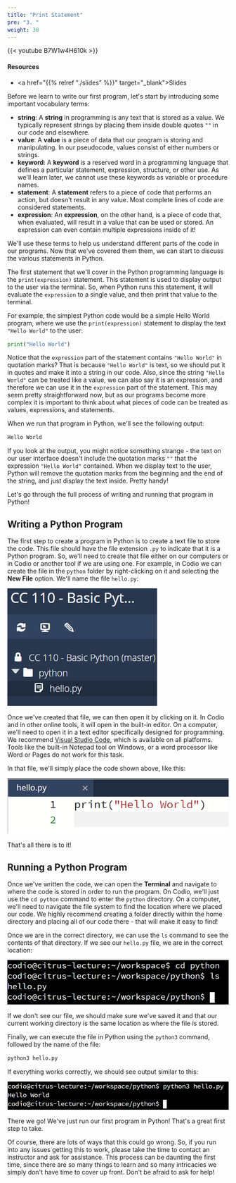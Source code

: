 ```yaml
---
title: "Print Statement"
pre: "3. "
weight: 30
---
```


{{< youtube B7W1w4H610k  >}}

<!-- Old: yveXTTVXzZ0 -->

#### Resources

* <a href="{{% relref "./slides" %}}" target="_blank">Slides</a>

Before we learn to write our first program, let's start by introducing some important vocabulary terms:

* **string**: A **string** in programming is any text that is stored as a value. We typically represent strings by placing them inside double quotes `""` in our code and elsewhere.
* **value**: A **value** is a piece of data that our program is storing and manipulating. In our pseudocode, values consist of either numbers or strings.
* **keyword**: A **keyword** is a reserved word in a programming language that defines a particular statement, expression, structure, or other use. As we'll learn later, we cannot use these keywords as variable or procedure names.
* **statement**: A **statement** refers to a piece of code that performs an action, but doesn't result in any value. Most complete lines of code are considered statements.
* **expression**: An **expression**, on the other hand, is a piece of code that, when evaluated, will result in a value that can be used or stored. An expression can even contain multiple expressions inside of it!

We'll use these terms to help us understand different parts of the code in our programs. Now that we've covered them them, we can start to discuss the various statements in Python. 

The first statement that we'll cover in the Python programming language is the `print(expression)` statement. This statement is used to display output to the user via the terminal. So, when Python runs this statement, it will evaluate the `expression` to a single value, and then print that value to the terminal. 

For example, the simplest Python code would be a simple Hello World program, where we use the `print(expression)` statement to display the text `"Hello World"` to the user:

```python
print("Hello World")
```

Notice that the `expression` part of the statement contains `"Hello World"` in quotation marks? That is because `"Hello World"` is text, so we should put it in quotes and make it into a string in our code. Also, since the string `"Hello World"` can be treated like a value, we can also say it is an expression, and therefore we can use it in the `expression` part of the statement. This may seem pretty straightforward now, but as our programs become more complex it is important to think about what pieces of code can be treated as values, expressions, and statements. 

When we run that program in Python, we'll see the following output:

```tex
Hello World
```

If you look at the output, you might notice something strange - the text on our user interface doesn't include the quotation marks `""` that the expression `"Hello World"` contained. When we display text to the user, Python will remove the quotation marks from the beginning and the end of the string, and just display the text inside. Pretty handy!

Let's go through the full process of writing and running that program in Python!

## Writing a Python Program

The first step to create a program in Python is to create a text file to store the code. This file should have the file extension `.py` to indicate that it is a Python program. So, we'll need to create that file either on our computers or in Codio or another tool if we are using one. For example, in Codio we can create the file in the `python` folder by right-clicking on it and selecting the **New File** option. We'll name the file `hello.py`:

![New File](/images/01/new_file.png?classes=border,shadow)

Once we've created that file, we can then open it by clicking on it. In Codio and in other online tools, it will open in the built-in editor. On a computer, we'll need to open it in a text editor specifically designed for programming. We recommend  [Visual Studio Code](https://code.visualstudio.com/), which is available on all platforms. Tools like the built-in Notepad tool on Windows, or a word processor like Word or Pages do not work for this task.

In that file, we'll simply place the code shown above, like this:

![Code](/images/01/code.png?classes=border,shadow)

That's all there is to it!

## Running a Python Program

Once we've written the code, we can open the **Terminal** and navigate to where the code is stored in order to run the program. On Codio, we'll just use the `cd python` command to enter the `python` directory. On a computer, we'll need to navigate the file system to find the location where we placed our code. We highly recommend creating a folder directly within the home directory and placing all of our code there - that will make it easy to find!

Once we are in the correct directory, we can use the `ls` command to see the contents of that directory. If we see our `hello.py` file, we are in the correct location:

![Show Python File](/images/01/file.png?classes=border,shadow)

If we don't see our file, we should make sure we've saved it and that our current working directory is the same location as where the file is stored. 

Finally, we can execute the file in Python using the `python3` command, followed by the name of the file:

```bash
python3 hello.py
```

If everything works correctly, we should see output similar to this:

![Hello World Output](/images/01/hello.png?classes=border,shadow)

There we go! We've just run our first program in Python! That's a great first step to take. 

Of course, there are lots of ways that this could go wrong. So, if you run into any issues getting this to work, please take the time to contact an instructor and ask for assistance. This process can be daunting the first time, since there are so many things to learn and so many intricacies we simply don't have time to cover up front. Don't be afraid to ask for help!